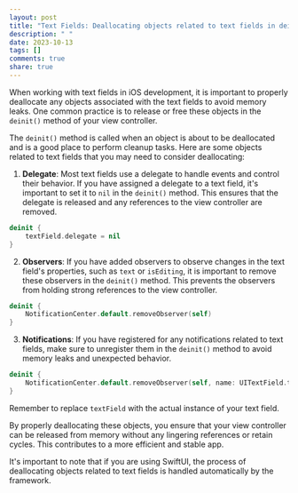 ```yaml
---
layout: post
title: "Text Fields: Deallocating objects related to text fields in deinit()"
description: " "
date: 2023-10-13
tags: []
comments: true
share: true
---
```


When working with text fields in iOS development, it is important to properly deallocate any objects associated with the text fields to avoid memory leaks. One common practice is to release or free these objects in the `deinit()` method of your view controller.

The `deinit()` method is called when an object is about to be deallocated and is a good place to perform cleanup tasks. Here are some objects related to text fields that you may need to consider deallocating:

1. **Delegate**: Most text fields use a delegate to handle events and control their behavior. If you have assigned a delegate to a text field, it's important to set it to `nil` in the `deinit()` method. This ensures that the delegate is released and any references to the view controller are removed.

```swift
deinit {
    textField.delegate = nil
}
```

2. **Observers**: If you have added observers to observe changes in the text field's properties, such as `text` or `isEditing`, it is important to remove these observers in the `deinit()` method. This prevents the observers from holding strong references to the view controller.

```swift
deinit {
    NotificationCenter.default.removeObserver(self)
}
```

3. **Notifications**: If you have registered for any notifications related to text fields, make sure to unregister them in the `deinit()` method to avoid memory leaks and unexpected behavior.

```swift
deinit {
    NotificationCenter.default.removeObserver(self, name: UITextField.textDidChangeNotification, object: textField)
}
```

Remember to replace `textField` with the actual instance of your text field.

By properly deallocating these objects, you ensure that your view controller can be released from memory without any lingering references or retain cycles. This contributes to a more efficient and stable app.

It's important to note that if you are using SwiftUI, the process of deallocating objects related to text fields is handled automatically by the framework.